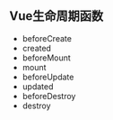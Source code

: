 ## Vue生命周期函数
- beforeCreate
- created
- beforeMount
- mount
- beforeUpdate
- updated
- beforeDestroy
- destroy
<!-- ![lifeCycle](/notes/images/lifecycle.png) -->